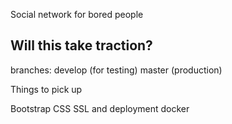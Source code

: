 Social network for bored people

Will this take traction?
- 

branches:
develop (for testing)
master (production)

Things to pick up

Bootstrap CSS
SSL and deployment
docker
